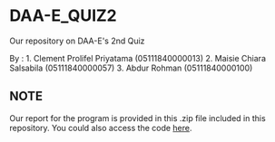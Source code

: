 # DAA-E_QUIZ2
Our repository on DAA-E's 2nd Quiz

By :
    1. Clement Prolifel Priyatama (05111840000013)
    2. Maisie Chiara Salsabila (05111840000057)
    3. Abdur Rohman (05111840000100)

## NOTE
Our report for the program is provided in this .zip file included in this repository. You could also access the code [here](https://github.com/abdurrohman100/DAA-E_QUIZ2/tree/master/src/com).
